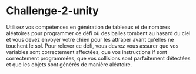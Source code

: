 # Challenge-2-unity
Utilisez vos compétences en génération de tableaux et de nombres aléatoires pour programmer ce défi où des balles tombent au hasard du ciel et vous devez envoyer votre chien pour les attraper avant qu'elles ne touchent le sol. Pour relever ce défi, vous devrez vous assurer que vos variables sont correctement affectées, que vos instructions if sont correctement programmées, que vos collisions sont parfaitement détectées et que les objets sont générés de manière aléatoire.
